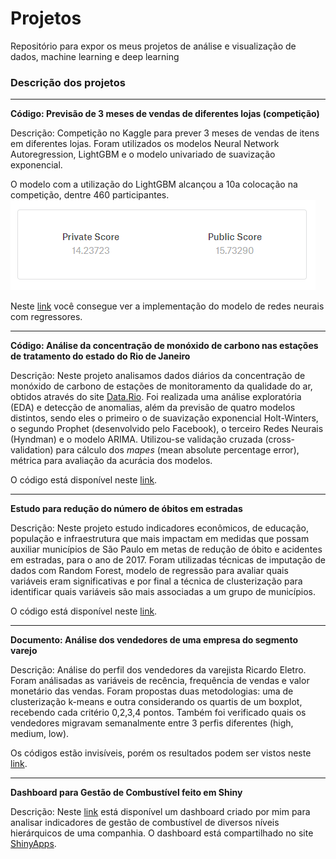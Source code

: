 # Projetos
Repositório para expor os meus projetos de análise e visualização de dados, machine learning e deep learning

### Descrição dos projetos

------------------------------
**<p>Código: Previsão de 3 meses de vendas de diferentes lojas (competição)</p>**
Descrição: Competição no Kaggle para prever 3 meses de vendas de itens em diferentes lojas. Foram utilizados os modelos Neural Network Autoregression, LightGBM e o modelo univariado de suavização exponencial.

O modelo com a utilização do LightGBM alcançou a 10a colocação na competição, dentre 460 participantes.
![](https://github.com/guilhermeagsouza/ImagensTabelasDosProjetos/blob/master/kaggle_score.PNG)

Neste [link](https://www.kaggle.com/guilhermeagsouza/neural-network-autoregression-15-73290) você consegue ver a implementação do modelo de redes neurais com regressores. 

------------------------------
 **<p>Código: Análise da concentração de monóxido de carbono nas estações de tratamento do estado do Rio de Janeiro</p>**
 Descrição: Neste projeto analisamos dados diários da concentração de monóxido de carbono de estações de monitoramento da qualidade do ar, obtidos através do site [Data.Rio](http://www.data.rio). Foi realizada uma análise exploratória (EDA) e detecção de anomalias, além da previsão de quatro modelos distintos, sendo eles o primeiro o de suavização exponencial Holt-Winters, o segundo Prophet (desenvolvido pelo Facebook), o terceiro Redes Neurais (Hyndman) e o modelo ARIMA. Utilizou-se validação cruzada (cross-validation) para cálculo dos *mapes* (mean absolute percentage error), métrica para avaliação da acurácia dos modelos. 
 
 O código está disponível neste [link](https://github.com/guilhermeagsouza/Projetos/blob/master/2_Project.md).
 
 ------------------------------
 **<p>Estudo para redução do número de óbitos em estradas</p>**
Descrição: Neste projeto estudo indicadores econômicos, de educação, população e infraestrutura que mais impactam em medidas que possam auxiliar municípios de São Paulo em metas de redução de óbito e acidentes em estradas, para o ano de 2017. Foram utilizadas técnicas de imputação de dados com Random Forest, modelo de regressão para avaliar quais variáveis eram significativas e por final a técnica de clusterização para identificar quais variáveis são mais associadas a um grupo de municípios. 

 O código está disponível neste [link](https://github.com/guilhermeagsouza/Projetos/blob/master/3_Project.md).
 
 ------------------------------
 **<p>Documento: Análise dos vendedores de uma empresa do segmento varejo</p>**
 Descrição: Análise do perfil dos vendedores da varejista Ricardo Eletro. Foram análisadas as variáveis de recência, frequência de vendas e valor monetário das vendas. Foram propostas duas metodologias: uma de clusterização k-means e outra considerando os quartis de um boxplot, recebendo cada critério 0,2,3,4 pontos. Também foi verificado quais os vendedores migravam semanalmente entre 3 perfis diferentes (high, medium, low). 
 
 Os códigos estão invisíveis, porém os resultados podem ser vistos neste [link](https://github.com/guilhermeagsouza/Projetos/blob/master/An%C3%A1lise%20Vendedores%20da%20Ricardo%20Eletro.pdf).
 
 ------------------------------
**<p>Dashboard para Gestão de Combustível feito em Shiny</p>**
Descrição: Neste [link](https://guilhermeagsouza.shinyapps.io/gestao_combustivel_beta/) está disponível um dashboard criado por mim para analisar indicadores de gestão de combustível de diversos níveis hierárquicos de uma companhia. O dashboard está compartilhado no site [ShinyApps](https://www.shinyapps.io).

